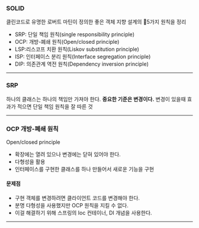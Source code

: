 
### SOLID
클린코드로 유명한 로버트 마틴이 정의한 좋은 객체 지향 설계의 5가지 원칙을 정리

- SRP: 단일 책임 원칙(single responsibility principle)
- OCP: 개방-폐쇄 원칙(Open/closed principle)
- LSP:리스코프 치환 원칙(Liskov substitution principle)
- ISP: 인터페이스 분리 원칙(Interface segregation principle)
- DIP: 의존관계 역전 원칙(Dependency inversion principle)
---

### SRP

하나의 클래스는 하나의 책임만 가져야 한다.
**중요한 기준은 변경이다.**  변경이 있을때 효과가 적으면 단일 책임 원칙을 잘 따른 것 

---

### OCP  개방-폐쇄 원칙

Open/closed principle 

- 확장에는 열려 있으나 변경에는 닫혀 있어야 한다.
- 다형성을 활용
- 인터페이스를 구현한 클래스를 하나 만들어서 새로운 기능을 구현

#### 문제점

- 구현 객체를 변경하려면 클라이언트 코드를 변경해야 한다.
- 분명 다형성을 사용했지만 OCP 원칙을 지킬 수 없다.
- 이걸 해결하기 위해 스프링의 Ioc 컨테이너, DI 개념을 사용한다.

---


